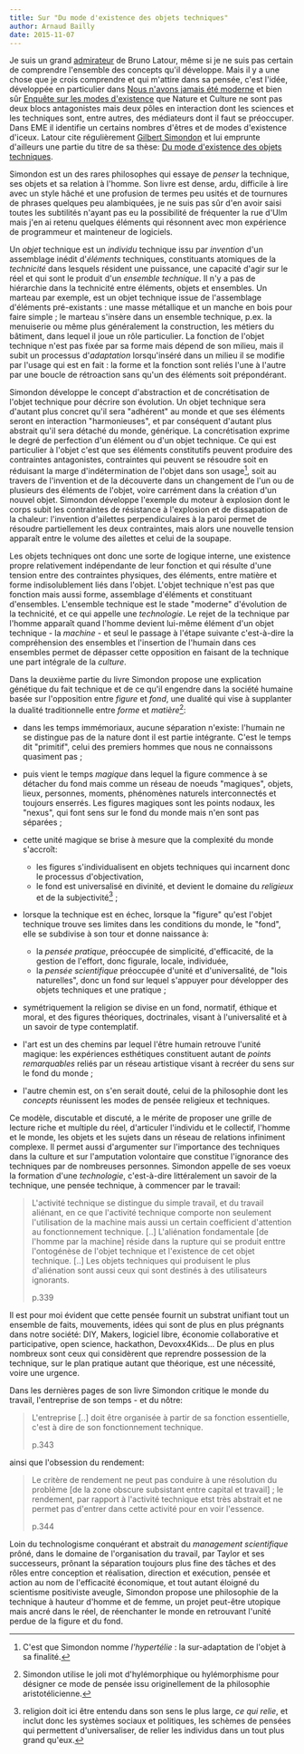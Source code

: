 ```yaml
---
title: Sur "Du mode d'existence des objets techniques"
author: Arnaud Bailly 
date: 2015-11-07
---
```


Je suis un grand [admirateur](/posts/eme.html) de Bruno Latour, même si je ne suis pas certain de comprendre l'ensemble des
concepts qu'il développe. Mais il y a une chose que je crois comprendre et qui m'attire dans sa pensée, c'est l'idée, développée en
particulier dans [Nous n'avons jamais été moderne]() et bien sûr [Enquête sur les modes d'existence]() que Nature et Culture ne sont
pas deux blocs antagonistes mais deux pôles en interaction dont les sciences et les techniques sont, entre autres, des médiateurs
dont il faut se préoccuper. Dans EME il identifie un certains nombres d'êtres et de modes d'existence d'iceux. Latour cite
régulièrement [Gilbert Simondon](http://gilbert.simondon.fr/) et lui emprunte d'ailleurs une partie du titre de sa thèse:
[Du mode d'existence des objets techniques](http://editions.flammarion.com/Albums_Detail.cfm?ID=41344&levelCode=home).

Simondon est un des rares philosophes qui essaye de *penser* la technique, ses objets et sa relation à l'homme. Son livre est dense,
ardu, difficile à lire avec un style hâché et une profusion de termes peu usités et de tournures de phrases quelques peu
alambiquées, je ne suis pas sûr d'en avoir saisi toutes les subtilités n'ayant pas eu la possibilité de fréquenter la rue d'Ulm mais
j'en ai retenu quelques éléments qui résonnent avec mon expérience de programmeur et mainteneur de logiciels.

Un *objet* technique est un *individu* technique issu par *invention* d'un assemblage inédit d'*éléments* techniques,
constituants atomiques de la *technicité* dans lesquels résident une puissance, une capacité d'agir sur le réel et qui sont le
produit d'un *ensemble technique*. Il n'y a pas de hiérarchie dans la technicité entre éléments, objets et ensembles. Un marteau par
exemple, est un objet technique issue de l'assemblage d'éléments pré-existants : une masse métallique et un manche en bois pour
faire simple ; le marteau s'insère dans un ensemble technique, p.ex. la menuiserie ou même plus généralement la construction,
les métiers du bâtiment, dans lequel il joue un rôle particulier. La fonction de l'objet technique n'est pas fixée par sa forme mais
dépend de son milieu, mais il subit un processus d'*adaptation* lorsqu'inséré dans un milieu il se modifie par l'usage qui est en
fait : la forme et la fonction sont reliés l'une à l'autre par une boucle de rétroaction sans qu'un des éléments soit prépondérant.

Simondon développe le concept d'abstraction et de concrétisation de l'objet technique pour décrire son évolution. Un objet technique
sera d'autant plus concret qu'il sera "adhérent" au monde et que ses éléments seront en interaction "harmonieuses", et par
conséquent d'autant plus abstrait qu'il sera détaché du monde, générique. La concrétisation exprime le degré de perfection d'un
élément ou d'un objet technique. Ce qui est particulier à l'objet c'est que ses éléments constitutifs peuvent produire des
contraintes antagonistes, contraintes qui peuvent se résoudre soit en réduisant la marge d'indétermination de l'objet dans son
usage[^1], soit au travers de l'invention et de la découverte dans un changement de l'un ou de plusieurs des éléments de l'objet,
voire carrément dans la création d'un nouvel objet. Simondon développe l'exemple du moteur à explosion dont le corps subit les
contraintes de résistance à l'explosion et de dissapation de la chaleur: l'invention d'ailettes perpendiculaires à la paroi permet
de résoudre partiellement les deux contraintes, mais alors une nouvelle tension apparaît entre le volume des ailettes et celui de la
soupape.

Les objets techniques ont donc une sorte de logique interne, une existence propre relativement indépendante de leur fonction
et qui résulte d'une tension entre des contraintes physiques, des éléments, entre matière et forme indisolublement liés dans
l'objet. L'objet technique n'est pas que fonction mais aussi forme, assemblage d'éléments et constituant d'ensembles. L'ensemble
technique est le stade "moderne" d'évolution de la technicité, et ce qui appelle une *technologie*. Le rejet de la technique par
l'homme apparaît quand l'homme devient lui-même élément d'un objet technique - la *machine* - et seul le passage à l'étape suivante
c'est-à-dire la compréhension des ensembles et l'insertion de l'humain dans ces ensembles permet de dépasser cette opposition en
faisant de la technique une part intégrale de la *culture*.

Dans la deuxième partie du livre Simondon propose une explication génétique du fait technique et de ce qu'il engendre dans la
société humaine basée sur l'opposition entre *figure* et *fond*, une dualité qui vise à supplanter la dualité traditionnelle entre
*forme* et *matière*[^2]:

* dans les temps immémoriaux, aucune séparation n'existe: l'humain ne se distingue pas de la nature dont il est partie
  intégrante. C'est le temps dit "primitif", celui des premiers hommes que nous ne connaissons quasiment pas ;
* puis vient le temps *magique* dans lequel la figure commence à se détacher du fond mais comme un réseau de noeuds "magiques",
  objets, lieux, personnes, moments, phénomènes naturels interconnectés et toujours enserrés. Les figures
  magiques sont les points nodaux, les "nexus", qui font sens sur le fond du monde mais n'en sont pas séparées ;
* cette unité magique se brise à mesure que la complexité du monde s'accroît: 
    * les figures s'individualisent en objets techniques qui incarnent donc le processus d'objectivation, 
    * le fond est universalisé en divinité, et devient le domaine du *religieux*  et de la subjectivité[^3] ; 
* lorsque la technique est en échec, lorsque la "figure" qu'est l'objet technique trouve ses limites dans les conditions du monde,
  le "fond", elle se subdivise à son tour et donne naissance à: 
    * la *pensée pratique*, préoccupée de simplicité, d'efficacité, de la gestion de l'effort, donc figurale, locale, individuée, 
    * la *pensée scientifique* préoccupée d'unité et d'universalité, de "lois naturelles", donc un fond sur lequel s'appuyer pour
      développer des objets techniques et une pratique ;
* symétriquement la religion se divise en un fond, normatif, éthique et moral, et des figures théoriques, doctrinales, visant à
l'universalité et à un savoir de type contemplatif.

* l'art est un des chemins par lequel l'être humain retrouve l'unité magique: les expériences esthétiques constituent autant de
  *points remarquables* reliés par un réseau artistique visant à recréer du sens sur le fond du monde ;
* l'autre chemin est, on s'en serait douté, celui de la philosophie dont les *concepts* réunissent les modes de pensée religieux et
  techniques.

Ce modèle, discutable et discuté, a le mérite de proposer une grille de lecture riche et multiple du réel, d'articuler l'individu et
le collectif, l'homme et le monde, les objets et les sujets dans un réseau de relations infiniment complexe. Il permet aussi
d'argumenter sur l'importance des techniques dans la culture et sur l'amputation volontaire que constitue l'ignorance des techniques
par de nombreuses personnes. Simondon appelle de ses voeux la formation d'une *technologie*, c'est-à-dire littéralement un savoir de la
technique, une pensée technique, à commencer par le travail:

> L'activité technique se distingue du simple travail, et du travail aliénant, en ce que l'activité technique comporte non seulement
> l'utilisation de la machine mais aussi un certain coefficient d'attention au fonctionnement technique. [..]
> L'aliénation fondamentale [de l'homme par la machine] réside dans la rupture qui se produit enttre l'ontogénèse de l'objet
> technique et l'existence de cet objet technique. [..] Les objets techniques qui produisent le plus d'aliénation sont aussi ceux
> qui sont destinés à des utilisateurs ignorants.
> 
> p.339

Il est pour moi évident que cette pensée fournit un substrat unifiant tout un ensemble de faits, mouvements, idées qui sont de
plus en plus prégnants dans notre société: DIY, Makers, logiciel libre, économie collaborative et participative, open science, hackathon,
Devoxx4Kids... De plus en plus nombreux sont ceux qui considèrent que reprendre possession de la technique, sur le plan
pratique autant que théorique, est une nécessité, voire une urgence.

Dans les dernières pages de son livre Simondon critique le monde du travail, l'entreprise de son temps - et du nôtre:

> L'entreprise [..] doit être organisée à partir de sa fonction essentielle, c'est à dire de son fonctionnement technique.
> 
> p.343

ainsi que l'obsession du rendement:

> Le critère de rendement ne peut pas conduire à une résolution du problème [de la zone obscure subsistant entre capital et travail]
> ; le rendement, par rapport à l'activité technique etst très abstrait et ne permet pas d'entrer dans cette activité pour en voir
> l'essence.
> 
> p.344

Loin du technologisme conquérant et abstrait du *management scientifique* prôné, dans le domaine de l'organisation du travail, par
Taylor et ses successeurs, prônant la séparation toujours plus fine des tâches et des rôles entre conception et réalisation,
direction et exécution, pensée et action au nom de l'efficacité économique, et tout autant éloigné du scientisme positiviste
aveugle, Simondon propose une philosophie de la technique à hauteur d'homme et de femme, un projet peut-être utopique mais ancré
dans le réel, de réenchanter le monde en retrouvant l'unité perdue de la figure et du fond.


[^1]: C'est que Simondon nomme *l'hypertélie* : la sur-adaptation de l'objet à sa finalité. 

[^2]: Simondon utilise le joli mot d'hylémorphique ou hylémorphisme pour désigner ce mode de pensée issu originellement de la
philosophie aristotélicienne.

[^3]: religion doit ici être entendu dans son sens le plus large, *ce qui relie*, et inclut donc les systèmes sociaux et politiques,
les schèmes de pensées qui permettent d'universaliser, de relier les individus dans un tout plus grand qu'eux.
